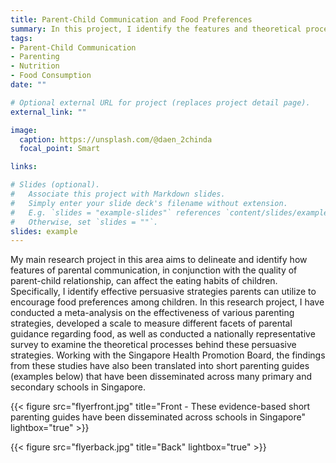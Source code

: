 ```yaml
---
title: Parent-Child Communication and Food Preferences
summary: In this project, I identify the features and theoretical processes behind effective parenting strategies in encouraging healthier food consumption among children.
tags:
- Parent-Child Communication
- Parenting
- Nutrition
- Food Consumption
date: ""

# Optional external URL for project (replaces project detail page).
external_link: ""

image:
  caption: https://unsplash.com/@daen_2chinda
  focal_point: Smart

links:

# Slides (optional).
#   Associate this project with Markdown slides.
#   Simply enter your slide deck's filename without extension.
#   E.g. `slides = "example-slides"` references `content/slides/example-slides.md`.
#   Otherwise, set `slides = ""`.
slides: example
---
```


My main research project in this area aims to delineate and identify how features of parental communication, in conjunction with the quality of parent-child relationship, can affect the eating habits of children. Specifically, I identify effective persuasive strategies parents can utilize to encourage food preferences among children. In this research project, I have conducted a meta-analysis on the effectiveness of various parenting strategies, developed a scale to measure different facets of parental guidance regarding food, as well as conducted a nationally representative survey to examine the theoretical processes behind these persuasive strategies. Working with the Singapore Health Promotion Board, the findings from these studies have also been translated into short parenting guides (examples below) that have been disseminated across many primary and secondary schools in Singapore.

{{< figure src="flyerfront.jpg" title="Front - These evidence-based short parenting guides have been disseminated across schools in Singapore" lightbox="true" >}}

{{< figure src="flyerback.jpg" title="Back" lightbox="true" >}}
